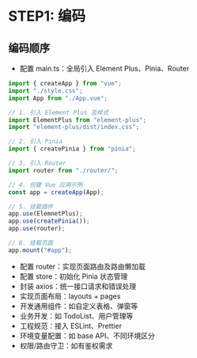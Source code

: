 # STEP1: 编码

## 编码顺序
- 配置 main.ts：全局引入 Element Plus、Pinia、Router

```ts
import { createApp } from "vue";
import "./style.css";
import App from "./App.vue";

// 1. 引入 Element Plus 及样式
import ElementPlus from "element-plus";
import "element-plus/dist/index.css";

// 2. 引入 Pinia
import { createPinia } from "pinia";

// 3. 引入 Router
import router from "./router/";

// 4. 创建 Vue 应用示例
const app = createApp(App);

// 5. 挂载插件
app.use(ElemnetPlus);
app.use(createPinia());
app.use(router);

// 6. 挂载页面
app.mount("#app");
```

- 配置 router：实现页面路由及路由懒加载
- 配置 store：初始化 Pinia 状态管理
- 封装 axios：统一接口请求和错误处理
- 实现页面布局：layouts + pages
- 开发通用组件：如自定义表格、弹窗等
- 业务开发：如 TodoList、用户管理等
- 工程规范：接入 ESLint、Prettier
- 环境变量配置：如 base API、不同环境区分
- 权限/路由守卫：如有鉴权需求
